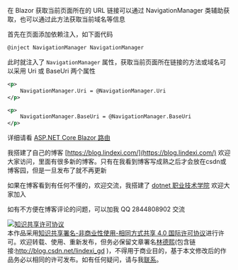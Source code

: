 
在 Blazor 获取当前页面所在的 URL 链接可以通过 NavigationManager 类辅助获取，也可以通过此方法获取当前域名等信息

<!--more-->


<!-- 发布 -->

首先在页面添加依赖注入，如下面代码

```csharp
@inject NavigationManager NavigationManager
```

此时就注入了 `NavigationManager` 属性，获取当前页面所在链接的方法或域名可以采用 Uri 或 BaseUri 两个属性

```xml
<p>
	NavigationManager.Uri = @NavigationManager.Uri
</p>

<p>
	NavigationManager.BaseUri = @NavigationManager.BaseUri
</p>
```

详细请看 [ASP.NET Core Blazor 路由](https://docs.microsoft.com/zh-cn/aspnet/core/blazor/fundamentals/routing?view=aspnetcore-3.1)



我搭建了自己的博客 [https://blog.lindexi.com/](https://blog.lindexi.com/) 欢迎大家访问，里面有很多新的博客。只有在我看到博客写成熟之后才会放在csdn或博客园，但是一旦发布了就不再更新

如果在博客看到有任何不懂的，欢迎交流，我搭建了 [dotnet 职业技术学院](https://t.me/dotnet_campus) 欢迎大家加入

如有不方便在博客评论的问题，可以加我 QQ 2844808902 交流

<a rel="license" href="http://creativecommons.org/licenses/by-nc-sa/4.0/"><img alt="知识共享许可协议" style="border-width:0" src="https://licensebuttons.net/l/by-nc-sa/4.0/88x31.png" /></a><br />本作品采用<a rel="license" href="http://creativecommons.org/licenses/by-nc-sa/4.0/">知识共享署名-非商业性使用-相同方式共享 4.0 国际许可协议</a>进行许可。欢迎转载、使用、重新发布，但务必保留文章署名[林德熙](http://blog.csdn.net/lindexi_gd)(包含链接:http://blog.csdn.net/lindexi_gd )，不得用于商业目的，基于本文修改后的作品务必以相同的许可发布。如有任何疑问，请与我[联系](mailto:lindexi_gd@163.com)。